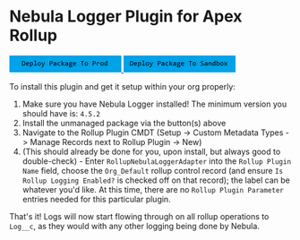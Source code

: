 # Nebula Logger Plugin for Apex Rollup

<a href="https://login.salesforce.com/packaging/installPackage.apexp?p0=04t6g000008SiisAAC">
  <img alt="Deploy to Salesforce"
       src="../../media/deploy-package-to-prod.png">
</a>

<a href="https://test.salesforce.com/packaging/installPackage.apexp?p0=04t6g000008SiisAAC">
  <img alt="Deploy to Salesforce Sandbox"
       src="../../media/deploy-package-to-sandbox.png">
</a>

To install this plugin and get it setup within your org properly:

1. Make sure you have Nebula Logger installed! The minimum version you should have is: `4.5.2`
2. Install the unmanaged package via the button(s) above
3. Navigate to the Rollup Plugin CMDT (Setup -> Custom Metadata Types -> Manage Records next to Rollup Plugin -> New)
4. (This should already be done for you, upon install, but always good to double-check) - Enter `RollupNebulaLoggerAdapter` into the `Rollup Plugin Name` field, choose the `Org_Default` rollup control record (and ensure `Is Rollup Logging Enabled?` is checked off on that record); the label can be whatever you'd like. At this time, there are no `Rollup Plugin Parameter` entries needed for this particular plugin.

That's it! Logs will now start flowing through on all rollup operations to `Log__c`, as they would with any other logging being done by Nebula.
